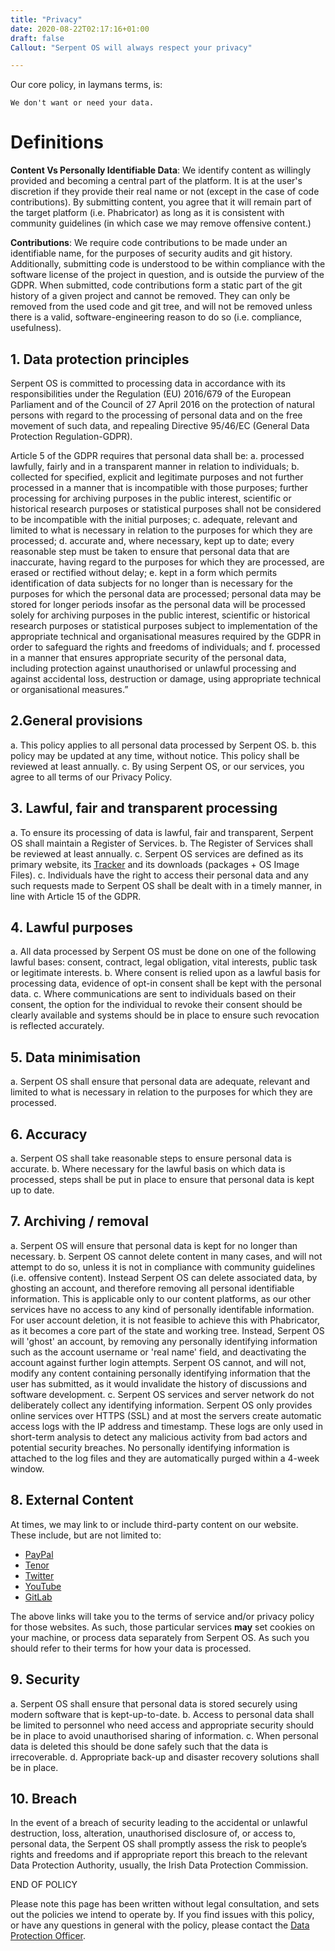 ```yaml
---
title: "Privacy"
date: 2020-08-22T02:17:16+01:00
draft: false
Callout: "Serpent OS will always respect your privacy"

---
```

Our core policy, in laymans terms, is:

    We don't want or need your data.
    
# Definitions

**Content Vs Personally Identifiable Data**: We identify content as willingly provided and becoming a central part of the platform. It is at the user's discretion if they provide their real name or not (except in the case of code contributions). By submitting content, you agree that it will remain part of the target platform (i.e. Phabricator) as long as it is consistent with community guidelines (in which case we may remove offensive content.)

**Contributions**: We require code contributions to be made under an identifiable name, for the purposes of security audits and git history. Additionally, submitting code is understood to be within compliance with the software license of the project in question, and is outside the purview of the GDPR. When submitted, code contributions form a static part of the git history of a given project and cannot be removed. They can only be removed from the used code and git tree, and will not be removed unless there is a valid, software-engineering reason to do so (i.e. compliance, usefulness).

## 1. Data protection principles
Serpent OS  is committed to processing data in accordance with its responsibilities under the Regulation (EU) 2016/679 of the European Parliament and of the Council of 27 April 2016 on the protection of natural persons with regard to the processing of personal data and on the free movement of such data, and repealing Directive 95/46/EC (General Data Protection Regulation-GDPR). 

Article 5 of the GDPR requires that personal data shall be:
a. processed lawfully, fairly and in a transparent manner in relation to individuals;
b. collected for specified, explicit and legitimate purposes and not further processed in a manner that is incompatible with those purposes; further processing for archiving purposes in the public interest, scientific or historical research purposes or statistical purposes shall not be considered to be incompatible with the initial purposes;
c. adequate, relevant and limited to what is necessary in relation to the purposes for which they are processed;
d. accurate and, where necessary, kept up to date; every reasonable step must be taken to ensure that personal data that are inaccurate, having regard to the purposes for which they are processed, are erased or rectified without delay;
e. kept in a form which permits identification of data subjects for no longer than is necessary for the purposes for which the personal data are processed; personal data may be stored for longer periods insofar as the personal data will be processed solely for archiving purposes in the public interest, scientific or historical research purposes or statistical purposes subject to implementation of the appropriate technical and organisational measures required by the GDPR in order to safeguard the rights and freedoms of individuals; and
f. processed in a manner that ensures appropriate security of the personal data, including protection against unauthorised or unlawful processing and against accidental loss, destruction or damage, using appropriate technical or organisational measures.”

## 2.General provisions

a. This policy applies to all personal data processed by Serpent OS. 
b. this policy may be updated at any time, without notice. This policy shall be reviewed at least annually. 
c. By using Serpent OS, or our services, you agree to all terms of our Privacy Policy.

## 3. Lawful, fair and transparent processing

a. To ensure its processing of data is lawful, fair and transparent, Serpent OS shall maintain a Register of Services. 
b. The Register of Services shall be reviewed at least annually. 
c. Serpent OS services are defined as its primary website, its [Tracker](https://dev.serpentos.com)
and its downloads (packages + OS Image Files).
c. Individuals have the right to access their personal data and any such requests made to Serpent OS shall be dealt with in a timely manner, in line with Article 15 of the GDPR. 

## 4. Lawful purposes

a. All data processed by Serpent OS must be done on one of the following lawful bases: consent, contract, legal obligation, vital interests, public task or legitimate interests. 
b. Where consent is relied upon as a lawful basis for processing data, evidence of opt-in  consent shall be kept with the personal data. 
c. Where communications are sent to individuals based on their consent, the option for the individual to revoke their consent should be clearly available and systems should be in place to ensure such revocation is reflected accurately.  

## 5. Data minimisation

a. Serpent OS shall ensure that personal data are adequate, relevant and limited to what is necessary in relation to the purposes for which they are processed. 

## 6. Accuracy

a. Serpent OS shall take reasonable steps to ensure personal data is accurate. 
b. Where necessary for the lawful basis on which data is processed, steps shall be put in place to ensure that personal data is kept up to date. 
   
## 7. Archiving / removal

a. Serpent OS will ensure that personal data is kept for no longer than necessary.
b. Serpent OS cannot delete content in many cases, and will not attempt to do so, unless it is not in compliance with community guidelines (i.e. offensive content). Instead Serpent OS can delete associated data, by ghosting an account, and therefore removing all personal identifiable information. This is applicable only to our content platforms, as our other services have no access to any kind of personally identifable information.
For user account deletion, it is not feasible to achieve this with Phabricator, as it becomes a core part of the state and working tree. Instead, Serpent OS will 'ghost' an account, by removing any personally identifying information such as the account username or 'real name' field, and deactivating the account against further login attempts.
Serpent OS cannot, and will not, modify any content containing personally identifying information that the user has submitted, as it would invalidate the history of discussions and software development.
c. Serpent OS services and server network do not deliberately collect any identifying information. Serpent OS only provides online services over HTTPS (SSL) and at most the servers create automatic access logs with the IP address and timestamp. These logs are only used in short-term analysis to detect any malicious activity from bad actors and potential security breaches. No personally identifying information is attached to the log files and they are automatically purged within a 4-week window.

## 8. External Content
At times, we may link to or include third-party content on our website. These include, but are not limited to:

 - [PayPal](https://www.paypal.com/uk/webapps/mpp/ua/privacy-full)
 - [Tenor](https://tenor.com/legal-terms)
 - [Twitter](https://twitter.com/en/privacy)
 - [YouTube](https://policies.google.com/privacy?hl=en-US)
 - [GitLab](https://about.gitlab.com/terms/)

The above links will take you to the terms of service and/or privacy policy for those websites. As such, those particular services **may** set cookies on your machine, or process data separately from Serpent OS. As such you should refer to their terms for how your data is processed.

## 9. Security

a. Serpent OS shall ensure that personal data is stored securely using modern software that is kept-up-to-date. 
b. Access to personal data shall be limited to personnel who need access and appropriate security should be in place to avoid unauthorised sharing of information. 
c. When personal data is deleted this should be done safely such that the data is irrecoverable. 
d. Appropriate back-up and disaster recovery solutions shall be in place. 

## 10. Breach
In the event of a breach of security leading to the accidental or unlawful destruction, loss, alteration, unauthorised disclosure of, or access to, personal data, the Serpent OS shall promptly assess the risk to people’s rights and freedoms and if appropriate report this breach to the relevant Data Protection Authority, usually, the Irish Data Protection Commission. 

END OF POLICY

Please note this page has been written without legal consultation, and sets out the policies we intend to operate by. If you find issues with this policy, or have any questions in general with the policy, please contact the [Data Protection Officer](mailto:ikey@serpentos.com).



